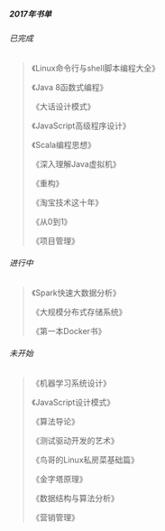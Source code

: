 ##### 2017年书单
###### 已完成

> 《Linux命令行与shell脚本编程大全》
>
> 《Java 8函数式编程》
>
> 《大话设计模式》
>
> 《JavaScript高级程序设计》
>
> 《Scala编程思想》
>
> 《深入理解Java虚拟机》
>
> 《重构》
>
> 《淘宝技术这十年》
>
> 《从0到1》
>
> 《项目管理》

###### 进行中
>  《Spark快速大数据分析》
>
> 《大规模分布式存储系统》
>
> 《第一本Docker书》

###### 未开始
> 《机器学习系统设计》
>
> 《JavaScript设计模式》
>
> 《算法导论》
>
> 《测试驱动开发的艺术》
>
> 《鸟哥的Linux私房菜基础篇》
>
> 《金字塔原理》
>
> 《数据结构与算法分析》
>
> 《营销管理》